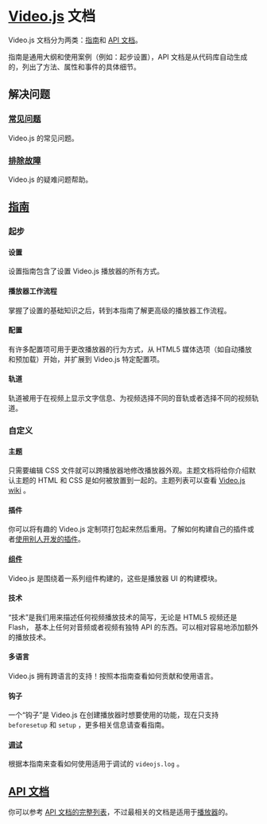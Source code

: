 # [Video.js](https://videojs.com/) 文档

Video.js 文档分为两类：[指南](https://github.com/tuzcwish/Video.js-doc/tree/master/docs)和 [API 文档](https://docs.videojs.com/)。

指南是通用大纲和使用案例（例如：起步设置），API 文档是从代码库自动生成的，列出了方法、属性和事件的具体细节。

## 解决问题

### [常见问题](https://github.com/tuzcwish/Video.js-doc/blob/master/docs/FAQ.md)

Video.js 的常见问题。

### [排除故障](https://github.com/tuzcwish/Video.js-doc/blob/master/docs/Troubleshooting.md)

Video.js 的疑难问题帮助。

## [指南](https://github.com/tuzcwish/Video.js-doc/tree/master/docs)

### 起步

#### 设置

设置指南包含了设置 Video.js 播放器的所有方式。

#### 播放器工作流程

掌握了设置的基础知识之后，转到本指南了解更高级的播放器工作流程。

#### 配置

有许多配置项可用于更改播放器的行为方式，从 HTML5 媒体选项（如自动播放和预加载）开始，并扩展到 Video.js 特定配置项。

#### 轨道

轨道被用于在视频上显示文字信息、为视频选择不同的音轨或者选择不同的视频轨道。

### 自定义

#### 主题

只需要编辑 CSS 文件就可以跨播放器地修改播放器外观。主题文档将给你介绍默认主题的 HTML 和 CSS 是如何被放置到一起的。主题列表可以查看 [Video.js wiki](https://github.com/videojs/video.js/wiki/Skins) 。

#### 插件

你可以将有趣的 Video.js 定制项打包起来然后重用。了解如何构建自己的插件或者[使用别人开发的插件](https://videojs.com/plugins)。

#### [组件](https://github.com/tuzcwish/Video.js-doc/blob/master/docs/Components.md)

Video.js 是围绕着一系列组件构建的，这些是播放器 UI 的构建模块。

#### 技术

“技术”是我们用来描述任何视频播放技术的简写，无论是 HTML5 视频还是 Flash， 基本上任何对音频或者视频有独特 API 的东西。可以相对容易地添加额外的播放技术。

#### 多语言

Video.js 拥有跨语言的支持！按照本指南查看如何贡献和使用语言。

#### 钩子

一个“钩子”是 Video.js 在创建播放器时想要使用的功能，现在只支持 `beforesetup` 和 `setup` ，更多相关信息请查看指南。

#### [调试](https://github.com/tuzcwish/Video.js-doc/blob/master/docs/Debugging.md)

根据本指南来查看如何使用适用于调试的 `videojs.log` 。

## [API 文档](https://docs.videojs.com/)

你可以参考 [API 文档的完整列表](https://docs.videojs.com/)，不过最相关的文档是适用于[播放器](https://docs.videojs.com/Player.html)的。

